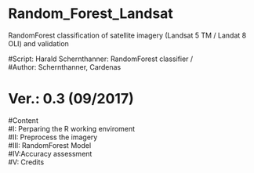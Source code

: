 # Random_Forest_Landsat
RandomForest classification of satellite imagery (Landsat 5 TM / Landat 8 OLI)  and validation 

#Script: Harald Schernthanner: RandomForest classifier /  
#Author: Schernthanner, Cardenas                        
#  Ver.: 0.3 (09/2017)                                           

#Content                                 
#I: Perparing the R working enviroment   
#II: Preprocess the imagery              
#III: RandomForest Model                 
#IV:Accuracy assessment                  
#V: Credits                              

